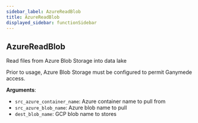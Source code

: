 ```yaml
---
sidebar_label: AzureReadBlob
title: AzureReadBlob
displayed_sidebar: functionSidebar
---
```


## AzureReadBlob

Read files from Azure Blob Storage into data lake

Prior to usage, Azure Blob Storage must be configured to permit Ganymede access.

**Arguments**:

- `src_azure_container_name`: Azure container name to pull from
- `src_azure_blob_name`: Azure blob name to pull
- `dest_blob_name`: GCP blob name to stores

